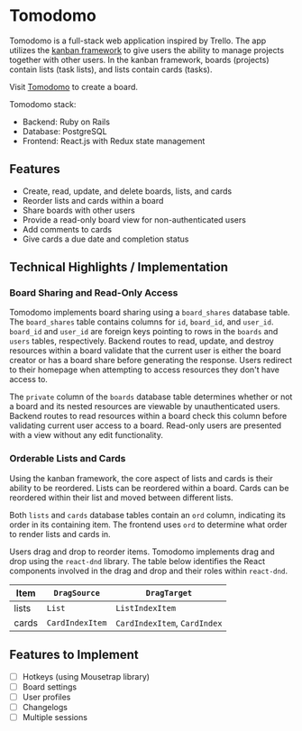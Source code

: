 # Tomodomo

[kanban]: https://en.wikipedia.org/wiki/Kanban_(development)

Tomodomo is a full-stack web application inspired by Trello.  The app
utilizes the [kanban framework][kanban] to give users the ability to
manage projects together with other users.  In the kanban framework,
boards (projects) contain lists (task lists), and lists contain cards
(tasks).

[heroku]: https://www.mytomodomo.com
Visit [Tomodomo][heroku] to create a board.

Tomodomo stack:
* Backend: Ruby on Rails
* Database: PostgreSQL
* Frontend: React.js with Redux state management

## Features

* Create, read, update, and delete boards, lists, and cards
* Reorder lists and cards within a board
* Share boards with other users
* Provide a read-only board view for non-authenticated users
* Add comments to cards
* Give cards a due date and completion status

## Technical Highlights / Implementation

### Board Sharing and Read-Only Access

Tomodomo implements board sharing using a `board_shares` database table.
The `board_shares` table contains columns for `id`, `board_id`, and
`user_id`.  `board_id` and `user_id` are foreign keys pointing to
rows in the `boards` and `users` tables, respectively.  Backend routes
to read, update, and destroy resources within a board validate that the
current user is either the board creator or has a board share before
generating the response.  Users redirect to their homepage when
attempting to access resources they don't have access to.

The `private` column of the `boards` database table determines whether
or not a board and its nested resources are viewable by unauthenticated
users.  Backend routes to read resources within a board check this
column before validating current user access to a board.  Read-only
users are presented with a view without any edit functionality.

### Orderable Lists and Cards

Using the kanban framework, the core aspect of lists and cards is their
ability to be reordered.  Lists can be reordered within a board.  Cards
can be reordered within their list and moved between different lists.  

Both `lists` and `cards` database tables contain an `ord` column,
indicating its order in its containing item.  The frontend uses `ord`
to determine what order to render lists and cards in.

Users drag and drop to reorder items.  Tomodomo implements drag and drop
using the `react-dnd` library.  The table below identifies the React
components involved in the drag and drop and their roles within
`react-dnd`.

Item        | `DragSource`    | `DragTarget`
----------- | --------------- | ---------------------------
lists       | `List`          | `ListIndexItem`
cards       | `CardIndexItem` | `CardIndexItem`, `CardIndex`

## Features to Implement

- [ ] Hotkeys (using Mousetrap library)
- [ ] Board settings
- [ ] User profiles
- [ ] Changelogs
- [ ] Multiple sessions
